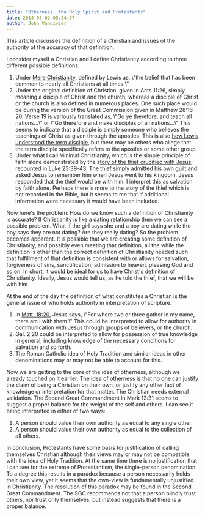 ```yaml
---
title: "Otherness, the Holy Spirit and Protestants"
date: 2014-03-02 05:34:57
author: John Vandivier
---
```




This article discusses the definition of a Christian and issues of the authority of the accuracy of that definition.

I consider myself a Christian and I define Christianity according to three different possible definitions.
<ol>
	<li>Under <a href=\"http://www.explorefaith.org/lewis/mere.html\">Mere Christianity</a>, defined by Lewis as, \"the belief that has been common to nearly all Christians at all times.\"</li>
	<li>Under the original definition of Christian, given in Acts 11:26, simply meaning a disciple of Christ and the church, whereas a disciple of Christ or the church is also defined in numerous places. One such place would be during the version of the Great Commission given in Matthew 28:16-20. Verse 19 is variously translated as, \"Go ye therefore, and teach all nations...\" or \"Go therefore and make disciples of all nations...\" This seems to indicate that a disciple is simply someone who believes the teachings of Christ as given through the apostles. This is also <a href=\"http://www.finishingwell.com/blog/379\">how Lewis understood the term disciple</a>, but there may be others who allege that the term disciple specifically refers to the apostles or some other group.</li>
	<li>Under what I call Minimal Christianity, which is the simple principle of faith alone demonstrated by the s<a href=\"http://en.wikipedia.org/w/index.php?title=Penitent_thief&amp;oldid=596713821\">tory of the thief crucified with Jesus</a>, recounted in Luke 23:39-43. The thief simply admitted his own guilt and asked Jesus to remember him when Jesus went to his kingdom. Jesus responded that the thief would be with him. I interpret this as salvation by faith alone. Perhaps there is more to the story of the thief which is not recorded in the Bible, but it seems to me that if additional information were necessary it would have been included.</li>
</ol>
Now here's the problem: How do we know such a definition of Christianity is accurate? If Christianity is like a dating relationship then we can see a possible problem. What if the girl says she and a boy are dating while the boy says they are not dating? Are they really dating? So the problem becomes apparent. It is possible that we are creating some definition of Christianity, and possibly even meeting that definition, all the while the definition is other than the correct definition of Christianity needed such that fulfillment of that definition is consistent with or allows for salvation, forgiveness of sins, sanctification, admission to heaven, pleasing God and so on. In short, it would be ideal for us to have Christ's definition of Christianity. Ideally, Jesus would tell us, as he told the thief, that we will be with him.

At the end of the day the definition of what constitutes a Christian is the general issue of who holds authority in interpretation of scripture.
<ol>
	<li>In <a href=\"http://www.biblegateway.com/passage/?search=Matthew+18:20&amp;version=NIV\">Matt. 18:20</a>, Jesus says, \"For where two or three gather in my name, there am I with them.\" This could be interpreted to allow for authority in communication with Jesus through groups of believers, or the church.</li>
	<li>Gal. 2:20 could be interpreted to allow for possession of true knowledge in general, including knowledge of the necessary conditions for salvation and so forth.</li>
	<li>The Roman Catholic idea of Holy Tradition and similar ideas in other denominations may or may not be able to account for this.</li>
</ol>
Now we are getting to the core of the idea of otherness, although we already touched on it earlier. The idea of otherness is that no one can justify the claim of being a Christian on their own, or justify any other fact of knowledge or interpretation for that matter. The Christian needs external validation. The Second Great Commandment in Mark 12:31 seems to suggest a proper balance for the weight of the self and others. I can see it being interpreted in either of two ways:
<ol>
	<li>A person should value their own authority as equal to any single other.</li>
	<li>A person should value their own authority as equal to the collection of all others.</li>
</ol>
In conclusion, Protestants have some basis for justification of calling themselves Christian although their views may or may not be compatible with the idea of Holy Tradition. At the same time there is no justification that I can see for the extreme of Protestantism, the single-person denomination. To a degree this results in a paradox because a person necessarily holds their own view, yet it seems that the own-view is fundamentally unjustified in Christianity. The resolution of this paradox may be found in the Second Great Commandment. The SGC recommends not that a person blindly trust others, nor trust only themselves, but instead suggests that there is a proper balance.
